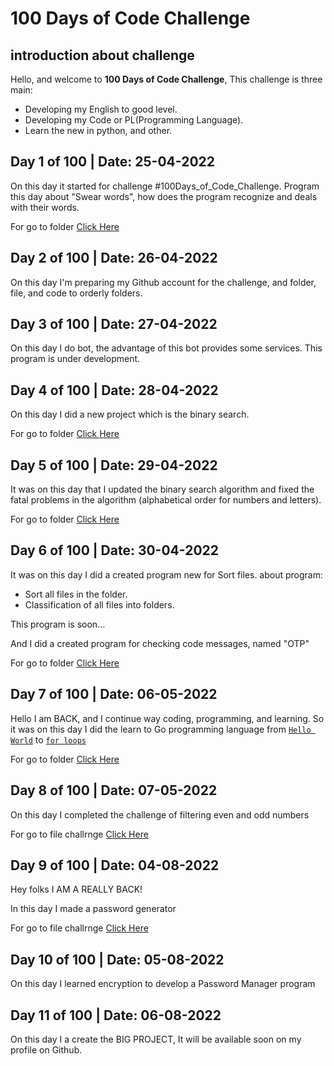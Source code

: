 # 100 Days of Code Challenge

## introduction about challenge

Hello, and welcome to **100 Days of Code Challenge**, This challenge is three main:

* Developing my English to good level.
* Developing my Code or PL(Programming Language).
* Learn the new in python, and other.


## Day 1 of 100 | **Date: 25-04-2022**
On this day it started for challenge #100Days_of_Code_Challenge.
Program this day about "Swear words", how does the program recognize and deals with their words.

For go to folder [Click Here](https://github.com/oaokm/100-Days-of-Code-Challenge/tree/main/Python/Sweat_Words)


## Day 2 of 100 | **Date: 26-04-2022**
On this day I'm preparing my Github account for the challenge, and folder, file, and code to orderly folders.


## Day 3 of 100 | **Date: 27-04-2022**
On this day I do bot, the advantage of this bot provides some services.
This program is under development.

## Day 4 of 100 | **Date: 28-04-2022**
On this day I did a new project which is the binary search.

For go to folder [Click Here](https://github.com/oaokm/100-Days-of-Code-Challenge/tree/main/Python/Algorithms/Binary%20Search%20Algorithm)


## Day 5 of 100 | **Date: 29-04-2022**
It was on this day that I updated the binary search algorithm and fixed the fatal problems in the algorithm (alphabetical order for numbers and letters).

For go to folder [Click Here](https://github.com/oaokm/100-Days-of-Code-Challenge/tree/main/Python/Algorithms/Binary%20Search%20Algorithm)


## Day 6 of 100 | **Date: 30-04-2022**
It was on this day I did a created program new for Sort files.
about program:
* Sort all files in the folder.
* Classification of all files into folders.

This program is soon...

And I did a created program for checking code messages, named "OTP"

For go to folder [Click Here](https://github.com/oaokm/100-Days-of-Code-Challenge/tree/main/Python/Algorithms/OTP)


## Day 7 of 100 | **Date: 06-05-2022**
Hello I am BACK, and I continue way coding, programming, and learning.
So it was on this day I did the learn to Go programming language from [`Hello World`](https://github.com/oaokm/100-Days-of-Code-Challenge/blob/main/Go/Learning/Hello.go) to [`for loops`](https://github.com/oaokm/100-Days-of-Code-Challenge/blob/main/Go/Learning/loop_one.go)

For go to folder [Click Here](https://github.com/oaokm/100-Days-of-Code-Challenge/tree/main/Go/Learning)


## Day 8 of 100 | **Date: 07-05-2022**
On this day I completed the challenge of filtering even and odd numbers

For go to file challrnge [Click Here](https://github.com/oaokm/100-Days-of-Code-Challenge/blob/main/Python/Algorithms/Numbers/even_and_odd_numbers_algorithm.py)


## Day 9 of 100 | **Date: 04-08-2022**
Hey folks I AM A REALLY BACK!

In this day I made a password generator

For go to file challrnge [Click Here](https://github.com/oaokm/100-Days-of-Code-Challenge/tree/main/Python/Algorithms/Passwords/password_generator)


## Day 10 of 100 | **Date: 05-08-2022**
On this day I learned encryption to develop a Password Manager program


## Day 11 of 100 | **Date: 06-08-2022**
On this day I a create the BIG PROJECT, It will be available soon on my profile on Github.
